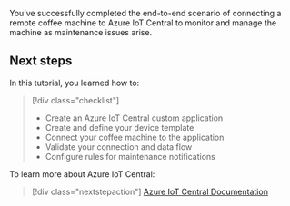 You’ve successfully completed the end-to-end scenario of connecting a remote coffee machine to Azure IoT Central to monitor and manage the machine as maintenance issues arise.

## Next steps

In this tutorial, you learned how to:
> [!div class="checklist"]
> * Create an Azure IoT Central custom application
> * Create and define your device template
> * Connect your coffee machine to the application
> * Validate your connection and data flow
> * Configure rules for maintenance notifications

To learn more about Azure IoT Central: 

> [!div class="nextstepaction"]
> [Azure IoT Central Documentation](https://docs.microsoft.com/en-us/azure/iot-central/)